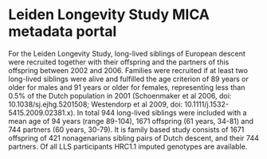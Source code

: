 # Leiden Longevity Study MICA metadata portal

For the Leiden Longevity Study, long-lived siblings of European descent were recruited together with their offspring and the partners of this offspring between 2002 and 2006. Families were recruited if at least two long-lived siblings were alive and fulfilled the age criterion of 89 years or older for males and 91 years or older for females, representing less than 0.5% of the Dutch population in 2001 (Schoenmaker et al 2006, doi: 10.1038/sj.ejhg.5201508; Westendorp et al 2009, doi: 10.1111/j.1532-5415.2009.02381.x). In total 944 long-lived siblings were included with a mean age of 94 years (range 89-104), 1671 offspring (61 years, 34-81) and 744 partners (60 years, 30-79). It is family based study consists of 1671 offspring of 421 nonagenarians sibling pairs of Dutch descent, and their 744 partners. Of all LLS participants HRC1.1 imputed genotypes are available.
